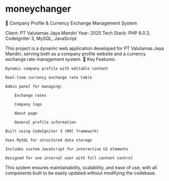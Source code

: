 # moneychanger
💼 Company Profile & Currency Exchange Management System

Client: PT Valutamas Jaya Mandiri
Year: 2025
Tech Stack: PHP 8.0.3, CodeIgniter 3, MySQL, JavaScript

This project is a dynamic web application developed for PT Valutamas Jaya Mandiri, serving both as a company profile website and a currency exchange rate management system.
🔧 Key Features:

    Dynamic company profile with editable content

    Real-time currency exchange rate table

    Admin panel for managing:

        Exchange rates

        Company logo

        About page

        General profile information

    Built using CodeIgniter 3 (MVC framework)

    Uses MySQL for structured data storage

    Includes custom JavaScript for interactive UI elements

    Designed for one internal user with full content control

This system ensures maintainability, scalability, and ease of use, with all components built to be easily updated without modifying the codebase.
